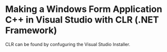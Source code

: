 <h1>Making a Windows Form Application C++ in Visual Studio with CLR (.NET Framework)</h1>

CLR can be found by confuguring the Visual Studio Installer.
